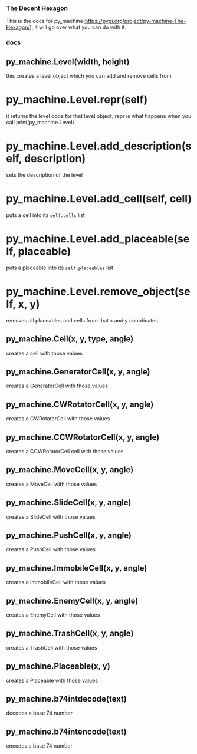 ### The Decent Hexagon

This is the docs for py_machine(https://pypi.org/project/py-machine-The-Hexagon/), it will go over what you can do with it.

### docs
## py_machine.Level(width, height)
this creates a level object which you can add and remove cells from

# py_machine.Level.repr(self)
it returns the level code for that level object, repr is what happens when you call print(py_machine.Level)

# py_machine.Level.add_description(self, description)
sets the description of the level

# py_machine.Level.add_cell(self, cell)
puts a cell into its ```self.cells``` list

# py_machine.Level.add_placeable(self, placeable)
puts a placeable into its ```self.placeables``` list

# py_machine.Level.remove_object(self, x, y)
removes all placeables and cells from that x and y coordinates


## py_machine.Cell(x, y, type, angle)
creates a cell with those values

## py_machine.GeneratorCell(x, y, angle)
creates a GeneratorCell with those values

## py_machine.CWRotatorCell(x, y, angle)
creates a CWRotatorCell with those values

## py_machine.CCWRotatorCell(x, y, angle)
creates a CCWRotatorCell cell with those values

## py_machine.MoveCell(x, y, angle)
creates a MoveCell with those values

## py_machine.SlideCell(x, y, angle)
creates a SlideCell with those values

## py_machine.PushCell(x, y, angle)
creates a PushCell with those values

## py_machine.ImmobileCell(x, y, angle)
creates a ImmobileCell with those values

## py_machine.EnemyCell(x, y, angle)
creates a EnemyCell with those values

## py_machine.TrashCell(x, y, angle)
creates a TrashCell with those values

## py_machine.Placeable(x, y)
creates a Placeable with those values

## py_machine.b74intdecode(text)
decodes a base 74 number

## py_machine.b74intencode(text)
encodes a base 74 number
